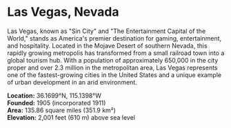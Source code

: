 # Las Vegas, Nevada

Las Vegas, known as "Sin City" and "The Entertainment Capital of the World," stands as America's premier destination for gaming, entertainment, and hospitality. Located in the Mojave Desert of southern Nevada, this rapidly growing metropolis has transformed from a small railroad town into a global tourism hub. With a population of approximately 650,000 in the city proper and over 2.3 million in the metropolitan area, Las Vegas represents one of the fastest-growing cities in the United States and a unique example of urban development in an arid environment.

**Location:** 36.1699°N, 115.1398°W  
**Founded:** 1905 (incorporated 1911)  
**Area:** 135.86 square miles (351.9 km²)  
**Elevation:** 2,001 feet (610 m) above sea level
